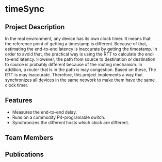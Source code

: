 # timeSync
## Project Description
In the real environment, any device has its own clock timer. It means that the reference point of getting a timestamp is different. Because of that, estimating the end-to-end latency is inaccurate by getting the timestamp. In order to avoid that, the practical way is using the RTT to calculate the end-to-end latency. However, the path from source to destination or destination to source is probably different because of the routing mechanism. In addition, a router that is in the path is may congestion. Based on these, The RTT is may inaccurate. Therefore, this project implements a way that synchronizes all devices in the same network to make them have the same clock timer.

## Features
+ Measures the end-to-end delay.
+ Runs on a commodity P4-programable switch.
+ Synchronizes the different hosts which clock are different.

## Team Members

## Publications
